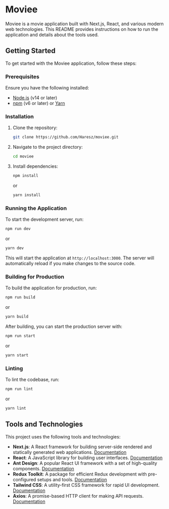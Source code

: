 # Moviee

Moviee is a movie application built with Next.js, React, and various modern web technologies. This README provides instructions on how to run the application and details about the tools used.

## Getting Started

To get started with the Moviee application, follow these steps:

### Prerequisites

Ensure you have the following installed:

- [Node.js](https://nodejs.org/) (v14 or later)
- [npm](https://www.npmjs.com/) (v6 or later) or [Yarn](https://yarnpkg.com/)

### Installation

1. Clone the repository:

   ```bash
   git clone https://github.com/Haresz/moviee.git
   ```

2. Navigate to the project directory:

   ```bash
   cd moviee
   ```

3. Install dependencies:

   ```bash
   npm install
   ```

   or

   ```bash
   yarn install
   ```

### Running the Application

To start the development server, run:

```bash
npm run dev
```

or

```bash
yarn dev
```

This will start the application at `http://localhost:3000`. The server will automatically reload if you make changes to the source code.

### Building for Production

To build the application for production, run:

```bash
npm run build
```

or

```bash
yarn build
```

After building, you can start the production server with:

```bash
npm run start
```

or

```bash
yarn start
```

### Linting

To lint the codebase, run:

```bash
npm run lint
```

or

```bash
yarn lint
```

## Tools and Technologies

This project uses the following tools and technologies:

- **Next.js**: A React framework for building server-side rendered and statically generated web applications. [Documentation](https://nextjs.org/)
- **React**: A JavaScript library for building user interfaces. [Documentation](https://reactjs.org/)
- **Ant Design**: A popular React UI framework with a set of high-quality components. [Documentation](https://ant.design/)
- **Redux Toolkit**: A package for efficient Redux development with pre-configured setups and tools. [Documentation](https://redux-toolkit.js.org/)
- **Tailwind CSS**: A utility-first CSS framework for rapid UI development. [Documentation](https://tailwindcss.com/)
- **Axios**: A promise-based HTTP client for making API requests. [Documentation](https://axios-http.com/)
